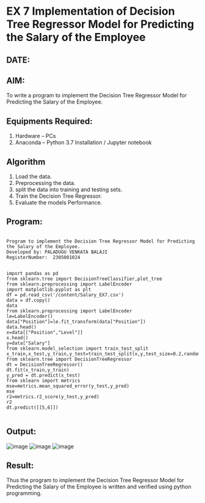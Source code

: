 # EX 7 Implementation of Decision Tree Regressor Model for Predicting the Salary of the Employee
## DATE:
## AIM:
To write a program to implement the Decision Tree Regressor Model for Predicting the Salary of the Employee.

## Equipments Required:
1. Hardware – PCs
2. Anaconda – Python 3.7 Installation / Jupyter notebook

## Algorithm
1. Load the data.
2. Preprocessing the data.
3. split the data into training and testing sets.
4. Train the Decision Tree Regressor.
5. Evaluate the models Performance.

## Program:
```

Program to implement the Decision Tree Regressor Model for Predicting the Salary of the Employee.
Developed by: PALADUGU VENKATA BALAJI
RegisterNumber:  2305001024


import pandas as pd
from sklearn.tree import DecisionTreeClassifier,plot_tree
from sklearn.preprocessing import LabelEncoder
import matplotlib.pyplot as plt
df = pd.read_csv('/content/Salary_EX7.csv')
data = df.copy()
data
from sklearn.preprocessing import LabelEncoder
le=LabelEncoder()
data["Position"]=le.fit_transform(data["Position"])
data.head()
x=data[["Position","Level"]]
x.head()
y=data["Salary"]
from sklearn.model_selection import train_test_split
x_train,x_test,y_train,y_test=train_test_split(x,y,test_size=0.2,random_state=2)
from sklearn.tree import DecisionTreeRegressor
dt = DecisionTreeRegressor()
dt.fit(x_train,y_train)
y_pred = dt.predict(x_test)
from sklearn import metrics
mse=metrics.mean_squared_error(y_test,y_pred)
mse
r2=metrics.r2_score(y_test,y_pred)
r2
dt.predict([[5,6]])


```

## Output:
![image](https://github.com/user-attachments/assets/37476661-efb7-4bf6-960c-ef5d6b2b0028)
![image](https://github.com/user-attachments/assets/87fdb923-a959-4156-bde3-e4581ccd8b32)
![image](https://github.com/user-attachments/assets/c7f59133-26a3-4576-95cf-502fc9bd2f05)


## Result:
Thus the program to implement the Decision Tree Regressor Model for Predicting the Salary of the Employee is written and verified using python programming.
